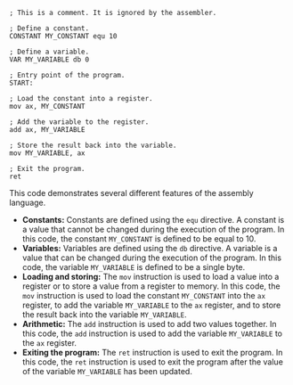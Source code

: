 ```assembly
; This is a comment. It is ignored by the assembler.

; Define a constant.
CONSTANT MY_CONSTANT equ 10

; Define a variable.
VAR MY_VARIABLE db 0

; Entry point of the program.
START:

; Load the constant into a register.
mov ax, MY_CONSTANT

; Add the variable to the register.
add ax, MY_VARIABLE

; Store the result back into the variable.
mov MY_VARIABLE, ax

; Exit the program.
ret
```

This code demonstrates several different features of the assembly language.

* **Constants:** Constants are defined using the `equ` directive. A constant is a value that cannot be changed during the execution of the program. In this code, the constant `MY_CONSTANT` is defined to be equal to 10.
* **Variables:** Variables are defined using the `db` directive. A variable is a value that can be changed during the execution of the program. In this code, the variable `MY_VARIABLE` is defined to be a single byte.
* **Loading and storing:** The `mov` instruction is used to load a value into a register or to store a value from a register to memory. In this code, the `mov` instruction is used to load the constant `MY_CONSTANT` into the `ax` register, to add the variable `MY_VARIABLE` to the `ax` register, and to store the result back into the variable `MY_VARIABLE`.
* **Arithmetic:** The `add` instruction is used to add two values together. In this code, the `add` instruction is used to add the variable `MY_VARIABLE` to the `ax` register.
* **Exiting the program:** The `ret` instruction is used to exit the program. In this code, the `ret` instruction is used to exit the program after the value of the variable `MY_VARIABLE` has been updated.